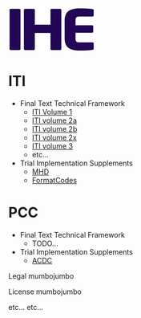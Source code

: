 ![IHE Logo](ihefrontpage-image1.jpeg)

# ITI
* Final Text Technical Framework
  * [ITI Volume 1](ITI/TF/Volume1/index.html)
  * [ITI volume 2a](ITI/TF/Volume2a/index.html)
  * [ITI volume 2b](ITI/TF/Volume2b/index.html)
  * [ITI volume 2x](ITI/TF/Volume2x/index.html)
  * [ITI volume 3](ITI/TF/Volume3/index.html)
  * etc...
* Trial Implementation Supplements
  * [MHD](MHD/index.html)
  * [FormatCodes](FormatCodes/index.html)

# PCC
* Final Text Technical Framework
  * TODO...
* Trial Implementation Supplements
  * [ACDC](PCC/ACDC/index.html)

Legal mumbojumbo

License mumbojumbo

etc... etc...
